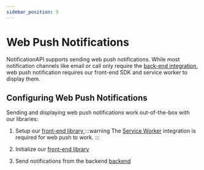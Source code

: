 ```yaml
---
sidebar_position: 5
---
```


# Web Push Notifications

NotificationAPI supports sending web push notifications. While most notification channels like email or call only require the [back-end integration](../quick-start/send-the-notification), web push notification requires our front-end SDK and service worker to display them.

## Configuring Web Push Notifications

Sending and displaying web push notifications work out-of-the-box with our libraries:

1. Setup our [front-end library ](../reference/js-client#setup)
   :::warning
   The [Service Worker](/reference/js-client#service-worker-setup-required-for-web-push) integration is required for web push to work.
   :::

2. Initialize our [front-end library](../reference/js-client#initialization)

3. Send notifications from the backend [backend](../reference/server#send)
